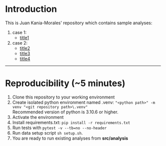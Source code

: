 # Introduction
This is Juan Kania-Morales' repository which contains sample analyses:
1. case 1:
    * [title1](src/analysis)
2. case 2:
    * [title2](src/analysis/SQL_Exercise1.ipynb)
    * [title3](src/analysis/SQL_Exercise2.ipynb)
    * [title4](src/analysis/SQL_Exercise3.ipynb)

--------------------------------------------------------------------------------
# Reproducibility (~5 minutes)
1. Clone this repository to your working environment
2. Create isolated python environment named .venv: ```"<python path>" -m venv "<git repository path>\.venv"```\
Recommended version of python is 3.10.6 or higher.
3. Activate the environment
4. Install requirements.txt: ```pip install -r requirements.txt```
5. Run tests with ```pytest -v --tb=no --no-header```
6. Run data setup script ```sh setup.sh```.
7. You are ready to run existing analyses from **src/analysis**
